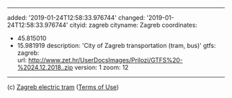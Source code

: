 
---
added: '2019-01-24T12:58:33.976744'
changed: '2019-01-24T12:58:33.976744'
cityid: zagreb
cityname: Zagreb
coordinates:
- 45.815010
- 15.981919
description: 'City of Zagreb transportation (tram, bus)'
gtfs:
  zagreb:    
    url: http://www.zet.hr/UserDocsImages/Prilozi/GTFS%20-%2024.12.2018..zip
version: 1
zoom: 12
---

(c) [Zagreb electric tram](http://www.zet.hr)
([Terms of Use](http://www.zet.hr/))
